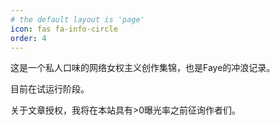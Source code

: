 ```yaml
---
# the default layout is 'page'
icon: fas fa-info-circle
order: 4
---
```



这是一个私人口味的网络女权主义创作集锦，也是Faye的冲浪记录。

目前在试运行阶段。

关于文章授权，我将在本站具有>0曝光率之前征询作者们。
